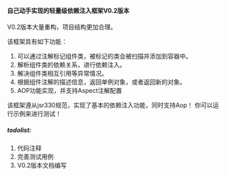 #### 自己动手实现的轻量级依赖注入框架V0.2版本
V0.2版本大量重构，项目结构更加合理。

该框架具有如下功能：
1. 可以通过注解标记组件类，被标记的类会被扫描并添加到容器中。
2. 解析组件类的依赖关系，进行依赖注入。
3. 解决组件类相互引用等异常情况。
4. 根据组件注解的描述信息，返回单例对象，或者返回新的对象。
5. AOP功能实现，并支持Aspect注解配置

该框架遵从jsr330规范，实现了基本的依赖注入功能，同时支持Aop！
你可以运行示例来进行测试！

##### todolist:
1. 代码注释
2. 完善测试用例
3. V0.2版本文档编写

